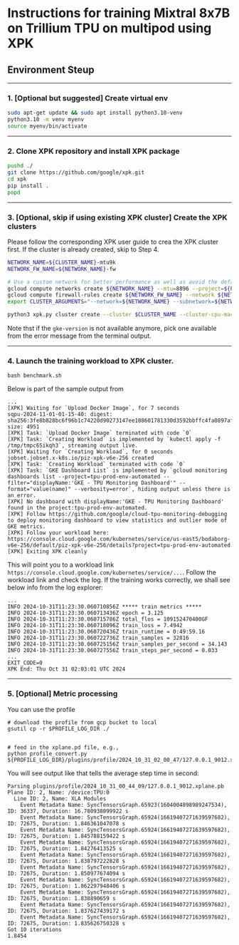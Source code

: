 

# Instructions for training Mixtral 8x7B on Trillium TPU on multipod using XPK

## Environment Steup
---
### 1. [Optional but suggested] Create virtual env
```bash
sudo apt-get update && sudo apt install python3.10-venv
python3.10 -m venv myenv
source myenv/bin/activate
```
---
### 2. Clone XPK repository and install XPK package
```bash
pushd ./
git clone https://github.com/google/xpk.git
cd xpk
pip install .
popd
```

---
### 3. [Optional, skip if using existing XPK cluster] Create the XPK clusters
Please follow the corresponding XPK user guide to crea the XPK cluster first. If the cluster is already created, skip to Step 4.  
```bash
NETWORK_NAME=${CLUSTER_NAME}-mtu9k
NETWORK_FW_NAME=${NETWORK_NAME}-fw

# Use a custom network for better performance as well as avoid the default network to be overloaded.
gcloud compute networks create ${NETWORK_NAME} --mtu=8896 --project=${PROJECT} --subnet-mode=auto --bgp-routing-mode=regional
gcloud compute firewall-rules create ${NETWORK_FW_NAME} --network ${NETWORK_NAME} --allow tcp,icmp,udp --project=${PROJECT}
export CLUSTER_ARGUMENTS="--network=${NETWORK_NAME} --subnetwork=${NETWORK_NAME}"

python3 xpk.py cluster create --cluster $CLUSTER_NAME --cluster-cpu-machine-type=n1-standard-8 --num-slices=$NUM_SLICES --tpu-type=$TPU_TYPE --zone=$ZONE  --project=$PROJECT --on-demand --custom-cluster-arguments="${CLUSTER_ARGUMENTS}"  --create-vertex-tensorboard --gke-version=1.31.1-gke.1678000
```
Note thst if the `gke-version` is not available anymore, pick one available from the error message from the terminal output.

---
### 4. Launch the training workload to XPK cluster.
```
bash benchmark.sh
```

Below is part of the sample output from 
```
...
[XPK] Waiting for `Upload Docker Image`, for 7 seconds
sqpu-2024-11-01-01-15-40: digest: sha256:3fe8b828bc6f96b1c74220d90273147ee188601781330d3592bbffc4fa0897af size: 4951
[XPK] Task: `Upload Docker Image` terminated with code `0`
[XPK] Task: `Creating Workload` is implemented by `kubectl apply -f /tmp/tmpc65ikqh3`, streaming output live.
[XPK] Waiting for `Creating Workload`, for 0 seconds
jobset.jobset.x-k8s.io/piz-xpk-v6e-256 created
[XPK] Task: `Creating Workload` terminated with code `0`
[XPK] Task: `GKE Dashboard List` is implemented by `gcloud monitoring dashboards list --project=tpu-prod-env-automated --filter="displayName:'GKE - TPU Monitoring Dashboard'" --format="value(name)" --verbosity=error`, hiding output unless there is an error.
[XPK] No dashboard with displayName:'GKE - TPU Monitoring Dashboard' found in the project:tpu-prod-env-automated.
[XPK] Follow https://github.com/google/cloud-tpu-monitoring-debugging to deploy monitoring dashboard to view statistics and outlier mode of GKE metrics.
[XPK] Follow your workload here: https://console.cloud.google.com/kubernetes/service/us-east5/bodaborg-v6e-256/default/piz-xpk-v6e-256/details?project=tpu-prod-env-automated
[XPK] Exiting XPK cleanly
```
This will point you to a workload link `https://console.cloud.google.com/kubernetes/service/...`. Follow the workload link and check the log. If the training works correctly, we shall see below info from the log explorer:
```
...
INFO 2024-10-31T11:23:30.060710856Z ***** train metrics *****
INFO 2024-10-31T11:23:30.060713436Z epoch = 3.125
INFO 2024-10-31T11:23:30.060715786Z total_flos = 109152470400GF
INFO 2024-10-31T11:23:30.060718096Z train_loss = 7.4942
INFO 2024-10-31T11:23:30.060720436Z train_runtime = 0:49:59.16
INFO 2024-10-31T11:23:30.060722736Z train_samples = 32816
INFO 2024-10-31T11:23:30.060725156Z train_samples_per_second = 34.143
INFO 2024-10-31T11:23:30.060727556Z train_steps_per_second = 0.033
...
EXIT_CODE=0
XPK End: Thu Oct 31 02:03:01 UTC 2024
```
---
### 5. [Optional] Metric processing
You can use the profile 
```
# download the profile from gcp bucket to local
gsutil cp -r $PROFILE_LOG_DIR ./


# feed in the xplane.pd file, e.g.,
python profile_convert.py ${PROFILE_LOG_DIR}/plugins/profile/2024_10_31_02_00_47/127.0.0.1_9012.xplane.pb
```

You will see output like that tells the average step time in second:
```
Parsing plugins/profile/2024_10_31_00_44_09/127.0.0.1_9012.xplane.pb
Plane ID: 2, Name: /device:TPU:0
  Line ID: 2, Name: XLA Modules
    Event Metadata Name: SyncTensorsGraph.65923(1604004898989247534), ID: 36337, Duration: 16.780938099922 s
    Event Metadata Name: SyncTensorsGraph.65924(16619407271639597682), ID: 72675, Duration: 1.846361047078 s
    Event Metadata Name: SyncTensorsGraph.65924(16619407271639597682), ID: 72675, Duration: 1.845788159422 s
    Event Metadata Name: SyncTensorsGraph.65924(16619407271639597682), ID: 72675, Duration: 1.84276413525 s
    Event Metadata Name: SyncTensorsGraph.65924(16619407271639597682), ID: 72675, Duration: 1.838797222828 s
    Event Metadata Name: SyncTensorsGraph.65924(16619407271639597682), ID: 72675, Duration: 1.850977674094 s
    Event Metadata Name: SyncTensorsGraph.65924(16619407271639597682), ID: 72675, Duration: 1.862297948406 s
    Event Metadata Name: SyncTensorsGraph.65924(16619407271639597682), ID: 72675, Duration: 1.838890659 s
    Event Metadata Name: SyncTensorsGraph.65924(16619407271639597682), ID: 72675, Duration: 1.837627439172 s
    Event Metadata Name: SyncTensorsGraph.65924(16619407271639597682), ID: 72675, Duration: 1.835626750328 s
Got 10 iterations
1.8454
```

